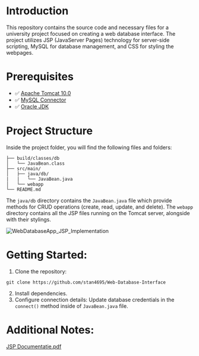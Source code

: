 # Introduction
This repository contains the source code and necessary files for a university project focused on creating a web database interface. The project utilizes JSP (JavaServer Pages) technology for server-side scripting, MySQL for database management, and CSS for styling the webpages.

# Prerequisites

- ✅ [Apache Tomcat 10.0](https://tomcat.apache.org/download-10.cgi)
- ✅ [MySQL Connector](https://dev.mysql.com/downloads/connector/j/)
- ✅ [Oracle JDK](https://www.oracle.com/java/technologies/downloads/)

# Project Structure

Inside the project folder, you will find the following files and folders:

```
├── build/classes/db
│   └── JavaBean.class
├── src/main/
│   ├── java/db/
|   |   └── JavaBean.java  
│   └── webapp
└── README.md
```

The `java/db` directory contains the `JavaBean.java` file which provide methods for CRUD operations (create, read, update, and delete).
The `webapp` directory contains all the JSP files running on the Tomcat server, alongside with their stylings.


![WebDatabaseApp_JSP_Implementation](https://github.com/stan4695/Web-Database-Interface/assets/101892959/3b176f4a-3ea0-4d9e-85ce-085164014815)

# Getting Started:

1. Clone the repository:
   
```
git clone https://github.com/stan4695/Web-Database-Interface
```

2. Install dependencies.
3. Configure connection details: Update database credentials in the `connect()` method inside of `JavaBean.java` file.

# Additional Notes:
[JSP Documentatie.pdf](https://github.com/stan4695/Web-Database-Interface/files/14269450/JSP.Documentatie.pdf)

